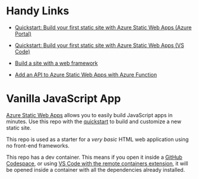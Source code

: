 # Handy Links

+ [Quickstart: Build your first static site with Azure Static Web Apps (Azure Portal)](https://learn.microsoft.com/en-us/azure/static-web-apps/get-started-portal?tabs=vanilla-javascript&pivots=github)

+ [Quickstart: Build your first static site with Azure Static Web Apps (VS Code)](https://learn.microsoft.com/en-us/azure/static-web-apps/getting-started?tabs=vanilla-javascript)

+ [Build a site with a web framework](https://learn.microsoft.com/en-us/azure/static-web-apps/deploy-web-framework?tabs=bash&pivots=vanilla-js)

+ [Add an API to Azure Static Web Apps with Azure Function](https://learn.microsoft.com/en-us/azure/static-web-apps/add-api?tabs=vanilla-javascript)


# Vanilla JavaScript App

[Azure Static Web Apps](https://docs.microsoft.com/azure/static-web-apps/overview) allows you to easily build JavaScript apps in minutes. Use this repo with the [quickstart](https://docs.microsoft.com/azure/static-web-apps/getting-started?tabs=vanilla-javascript) to build and customize a new static site.

This repo is used as a starter for a _very basic_ HTML web application using no front-end frameworks.

This repo has a dev container. This means if you open it inside a [GitHub Codespace](https://github.com/features/codespaces), or using [VS Code with the remote containers extension](https://code.visualstudio.com/docs/remote/containers), it will be opened inside a container with all the dependencies already installed.
